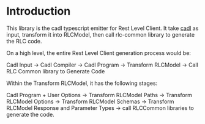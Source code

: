 # Introduction

This library is the cadl typescript emitter for Rest Level Client. It take [cadl](https://github.com/microsoft/cadl) as input, transform it into RLCModel, then call rlc-common library to generate the RLC code.

On a high level, the entire Rest Level Client generation process would be:

Cadl Input -> Cadl Compiler -> Cadl Program -> Transform RLCModel -> Call RLC Common library to Generate Code

Within the Transform RLCModel, it has the following stages:

Cadl Program + User Options -> Transform RLCModel Paths -> Transform RLCModel Options -> Transform RLCModel Schemas -> Transform RLCModel Response and Parameter Types -> call RLCCommon libraries to generate the code.  
